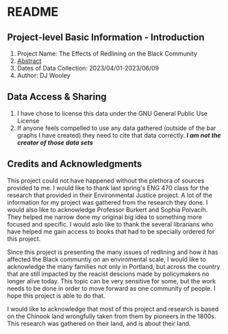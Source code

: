 # README

## Project-level Basic Information - Introduction 

1. Project Name: The Effects of Redlining on the Black Community 
2. [Abstract](https://github.com/eng470-s23/djwooley-demosite/blob/main/white-paper.md#abstract)
3. Dates of Data Collection: 2023/04/01-2023/06/09
4. Author: DJ Wooley

## Data Access & Sharing
1. I have chose to license this data under the GNU General Public Use License
2. If anyone feels compelled to use any data gathered (outside of the bar graphs I have created) they need to cite that data correctly. ***I am not the creator of those data sets***


## Credits and Acknowledgments

This project could not have happened without the plethora of sources provided to me. I would like to thank last spring's ENG 470 class for the research that provided in their Environmental Justice project. A lot of the information for my project was gathered from the research they done. I would also like to acknowledge Professor Burkert and Sophia Polvacih. They helped me narrow done my original big idea to something more focused and specific. I would aslo like to thank the several librarians who have helped me gain access to books that had to be specially ordered for this project. 

Since this project is presenting the many issues of redlining and how it has affected the Black communtiy on an enviromental scale, I would like to acknowledge the many families not only in Portland, but across the country that are still impacted by the reacist descions made by policymakers no longer alive today. This topic can be very sensitive for some, but the work needs to be done in order to move forward as one community of people. I hope this project is able to do that.

I would like to acknowledge that most of this project and research is based on the Chinook land wrongfully taken from them by pioneers in the 1800s. This research was gathered on their land, and is about their land.
